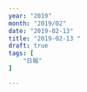 ```yaml
---
year: "2019"
month: "2019/02"
date: "2019-02-13"
title: "2019-02-13 "
draft: true
tags: [
    "日報"
]

---
```



